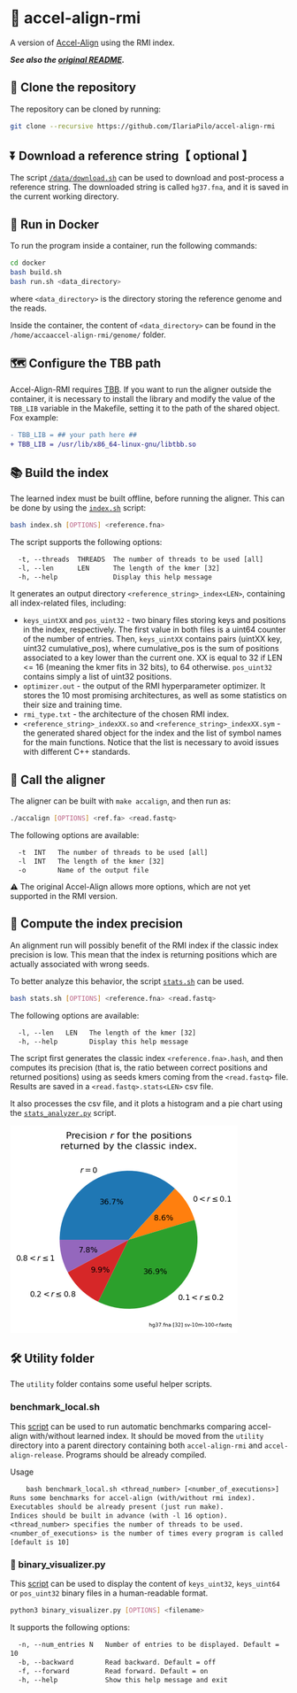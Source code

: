 # 🧬 accel-align-rmi

A version of [Accel-Align](https://github.com/raja-appuswamy/accel-align-release) using the RMI index.

**_See also the [original README](./README_og.md)._**

## 🐑 Clone the repository
The repository can be cloned by running:
```sh
git clone --recursive https://github.com/IlariaPilo/accel-align-rmi
```

## ⏬ Download a reference string【 optional 】
The script [`/data/download.sh`](./data/download.sh) can be used to download and post-process a reference string. The downloaded string is called `hg37.fna`, and it is saved in the current working directory.

## 🐋 Run in Docker
To run the program inside a container, run the following commands:
```sh
cd docker
bash build.sh
bash run.sh <data_directory>
```
where `<data_directory>` is the directory storing the reference genome and the reads.

Inside the container, the content of `<data_directory>` can be found in the `/home/accaaccel-align-rmi/genome/` folder.

<!--
The generated credentials are (with `sudo` permissions):
```
USER: aligner
PASSWORD: password
``` -->

## 🗺️ Configure the TBB path
Accel-Align-RMI requires [TBB](https://github.com/01org/tbb). If you want to run the aligner outside the container, it is necessary to install the library and modify the value of the `TBB_LIB` variable in the Makefile, setting it to the path of the shared object. Fox example:
```diff
- TBB_LIB =	## your path here ##
+ TBB_LIB = /usr/lib/x86_64-linux-gnu/libtbb.so
```

## 📚 Build the index
The learned index must be built offline, before running the aligner. This can be done by using the [`index.sh`](./index.sh) script:
```sh
bash index.sh [OPTIONS] <reference.fna>
```
The script supports the following options:
```
  -t, --threads  THREADS  The number of threads to be used [all]
  -l, --len      LEN      The length of the kmer [32]
  -h, --help              Display this help message
```
It generates an output directory `<reference_string>_index<LEN>`, containing all index-related files, including:
- `keys_uintXX` and `pos_uint32` - two binary files storing keys and positions in the index, respectively. The first value in both files is a uint64 counter of the number of entries. Then, `keys_uintXX` contains pairs (uintXX key, uint32 cumulative_pos), where cumulative_pos is the sum of positions associated to a key lower than the current one. XX is equal to 32 if LEN <= 16 (meaning the kmer fits in 32 bits), to 64 otherwise. `pos_uint32` contains simply a list of uint32 positions.
- `optimizer.out` - the output of the RMI hyperparameter optimizer. It stores the 10 most promising architectures, as well as some statistics on their size and training time.
- `rmi_type.txt` - the architecture of the chosen RMI index.
- `<reference_string>_indexXX.so` and `<reference_string>_indexXX.sym` - the generated shared object for the index and the list of symbol names for the main functions. Notice that the list is necessary to avoid issues with different C++ standards.

## 🔎 Call the aligner
The aligner can be built with `make accalign`, and then run as:
```sh
./accalign [OPTIONS] <ref.fa> <read.fastq>
```
The following options are available:
```
  -t  INT   The number of threads to be used [all]
  -l  INT   The length of the kmer [32]
  -o        Name of the output file
```
⚠️ The original Accel-Align allows more options, which are not yet supported in the RMI version.

## 🎯 Compute the index precision
An alignment run will possibly benefit of the RMI index if the classic index precision is low. This mean that the index is returning positions which are actually associated with wrong seeds. 

To better analyze this behavior, the script [`stats.sh`](./stats.sh) can be used.
```sh
bash stats.sh [OPTIONS] <reference.fna> <read.fastq>
```
The following options are available:
```
  -l, --len   LEN   The length of the kmer [32]
  -h, --help        Display this help message
```
The script first generates the classic index `<reference.fna>.hash`, and then computes its precision (that is, the ratio between correct positions and returned positions) using as seeds kmers coming from the `<read.fastq>` file. Results are saved in a `<read.fastq>.stats<LEN>` csv file.

It also processes the csv file, and it plots a histogram and a pie chart using the [`stats_analyzer.py`](./utilities/stats_analyzer.py) script.

![Precision for the classical index on reference 'hg37.fna' and reads 'sv-10m-100-r.fastq' with size = 32](./data/readme_pic.png)

## 🛠️ Utility folder
The `utility` folder contains some useful helper scripts.

### benchmark_local.sh
This [script](./utilities/benchmark_local.sh) can be used to run automatic benchmarks comparing accel-align with/without learned index.
It should be moved from the `utility` directory into a parent directory containing both `accel-align-rmi` and `accel-align-release`. Programs should be already compiled.

Usage
```
    bash benchmark_local.sh <thread_number> [<number_of_executions>]
Runs some benchmarks for accel-align (with/without rmi index).
Executables should be already present (just run make).
Indices should be built in advance (with -l 16 option).
<thread_number> specifies the number of threads to be used.
<number_of_executions> is the number of times every program is called [default is 10]
```

### 🔬 binary_visualizer.py
This [script](./utilities/binary_visualizer.sh) can be used to display the content of `keys_uint32`, `keys_uint64` or `pos_uint32` binary files in a human-readable format.

```sh
python3 binary_visualizer.py [OPTIONS] <filename>
```
It supports the following options:
```
  -n, --num_entries N   Number of entries to be displayed. Default = 10
  -b, --backward        Read backward. Default = off
  -f, --forward         Read forward. Default = on
  -h, --help            Show this help message and exit
```
